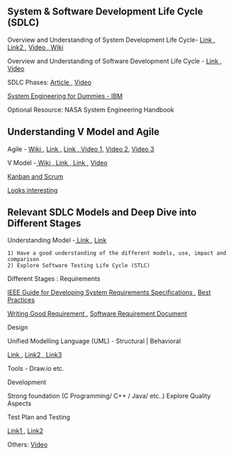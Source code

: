 ## System & Software Development Life Cycle (SDLC)


Overview and Understanding of System Development Life Cycle- <a href="https://www.smartsheet.com/system-development-life-cycle-guide" target="_blank"> Link </a> , <a href="https://www.tutorialspoint.com/system_analysis_and_design/system_analysis_and_design_development_life_cycle.htm" target="_blank"> Link2 </a>, <a href="https://youtu.be/mH-Nc5kvyQQ" target="_blank">Video </a>,<a href="https://en.wikipedia.org/wiki/Systems_development_life_cycle" target="_blank"> Wiki</a>

Overview and Understanding of Software Development Life Cycle - <a href="https://www.guru99.com/software-development-life-cycle-tutorial.html" target="_blank">Link </a>, <a href="https://youtu.be/i-QyW8D3ei0" target="_blank"> Video </a>

SDLC Phases: <a href="https://www.innovativearchitects.com/KnowledgeCenter/basic-IT-systems/system-development-life-cycle.aspx" target="_blank"> Article </a>, <a href="https://www.youtube.com/watch?v=fnvXFQprVFg" target="_blank"> Video </a>

<a href="https://pdfslide.net/reader/f/systems-engineering-for-dummies-ibm-limited-systems-engineering-for-dummies" target="_blank"> System Engineering for Dummies - IBM </a>

Optional Resource: NASA System Engineering Handbook

## Understanding V Model and Agile


Agile - <a href="https://en.wikipedia.org/wiki/Agile_software_development" target="_blank"> Wiki </a>, <a href="https://www.infoworld.com/article/3237508/what-is-agile-methodology-modern-software-development-explained.html" target="_blank"> Link </a>, <a href="https://zenkit.com/en/blog/agile-methodology-an-overview/" target="_blank"> Link </a>,<a href="https://youtu.be/XU0llRltyFM" target="_blank"> Video 1</a>, <a href="https://www.youtube.com/watch?v=Z9QbYZh1YXY" target="_blank"> Video 2</a>, <a href="https://www.youtube.com/watch?v=EAzxaQlsmC0&list=PLLRADeJk4TCJeJlu-3Bw3eLzIbYWDAyXm&index=3" target="_blank"> Video 3 </a>

V Model -<a href="https://en.wikipedia.org/wiki/V-Model_(software_development%29" target="_blank"> Wiki </a>,<a href="https://www.professionalqa.com/v-model" target="_blank"> Link </a>,<a href="https://www.istqb.org/images/Articles/christie_The%20Seductive%20and%20Dangerous%20V-Model.pdf" target="_blank"> Link </a> , <a href="https://youtu.be/zzPDHqR2qhU" target="_blank"> Video </a>

<a href="https://www.youtube.com/watch?v=rIaz-l1Kf8w&t=2s" target="_blank"> Kanban and Scrum </a>

<a href="https://www.youtube.com/watch?v=k_ndH7B-IS4" target="_blank"> Looks interesting </a>


## Relevant SDLC Models and Deep Dive into Different Stages
Understanding Model -<a href="https://melsatar.blog/2012/03/15/software-development-life-cycle-models-and-methodologies/" target="_blank"> Link </a>, <a href="https://www.scnsoft.com/blog/software-development-models" target="_blank"> Link </a>

    1) Have a good understanding of the different models, use, impact and comparison
    2) Explore Software Testing Life Cycle (STLC)

Different Stages : Requirements

<a href="https://pdfs.semanticscholar.org/4018/ea1263f10052e3197c4d2a866b62fde83167.pdf"  target="_blank"> IEEE Guide for Developing System Requirements Specifications </a>, <a href="https://www.math.uaa.alaska.edu/~afkjm/cs401/IEEE830.pdf" target="_blank"> Best Practices </a>

<a href="https://reqexperts.com/wp-content/uploads/2015/07/writing_good_requirements.htm" target="_blank"> Writing Good Requirement </a> , <a href="https://www.lucidchart.com/blog/software-requirements-documentation" target="_blank">Software Requirement Document </a>

Design

Unified Modelling Language (UML) - Structural | Behavioral

<a href="https://www.uml-diagrams.org/uml-25-diagrams.html" target="_blank"> Link </a>, <a href="https://www.visual-paradigm.com/guide/uml-unified-modeling-language/what-is-uml/" target="_blank">Link2 </a>,<a href="https://www.smartdraw.com/uml-diagram/" target="_blank"> Link3 </a>

Tools - Draw.io etc.

Development

Strong foundation (C Programming/ C++ / Java/ etc..)
Explore Quality Aspects

Test Plan and Testing

<a href="https://www.softwaretestinghelp.com/how-to-write-test-plan-document-software-testing-training-day3/" target="_blank">Link1 </a>,  <a href="https://www.guru99.com/what-everybody-ought-to-know-about-test-planing.html" target="_blank">Link2 </a>

Others: <a href="https://www.youtube.com/watch?v=P06yeFsTHxA:-V-model" target="_blank"> Video </a>

